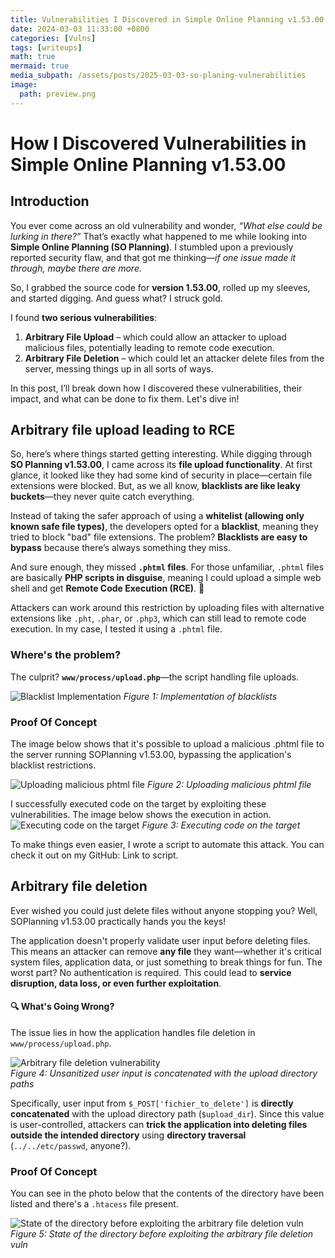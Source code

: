 ```yaml
---
title: Vulnerabilities I Discovered in Simple Online Planning v1.53.00
date: 2024-03-03 11:33:00 +0800
categories: [Vulns]
tags: [writeups]
math: true
mermaid: true
media_subpath: /assets/posts/2025-03-03-so-planing-vulnerabilities
image:
  path: preview.png
---
```


# How I Discovered Vulnerabilities in Simple Online Planning v1.53.00  

## Introduction  

You ever come across an old vulnerability and wonder, *“What else could be lurking in there?”* That’s exactly what happened to me while looking into **Simple Online Planning (SO Planning)**. I stumbled upon a previously reported security flaw, and that got me thinking—*if one issue made it through, maybe there are more.*  

So, I grabbed the source code for **version 1.53.00**, rolled up my sleeves, and started digging. And guess what? I struck gold.  

I found **two serious vulnerabilities**:  

1. **Arbitrary File Upload** – which could allow an attacker to upload malicious files, potentially leading to remote code execution.  
2. **Arbitrary File Deletion** – which could let an attacker delete files from the server, messing things up in all sorts of ways.  

In this post, I’ll break down how I discovered these vulnerabilities, their impact, and what can be done to fix them. Let's dive in!


## Arbitrary file upload leading to RCE

So, here’s where things started getting interesting. While digging through **SO Planning v1.53.00**, I came across its **file upload functionality**. At first glance, it looked like they had some kind of security in place—certain file extensions were blocked. But, as we all know, **blacklists are like leaky buckets**—they never quite catch everything.  

Instead of taking the safer approach of using a **whitelist (allowing only known safe file types)**, the developers opted for a **blacklist**, meaning they tried to block "bad" file extensions. The problem? **Blacklists are easy to bypass** because there’s always something they miss.  

And sure enough, they missed **`.phtml` files**. For those unfamiliar, `.phtml` files are basically **PHP scripts in disguise**, meaning I could upload a simple web shell and get **Remote Code Execution (RCE)**. 😬  

Attackers can work around this restriction by uploading files with alternative extensions like `.pht`, `.phar`, or `.php3`, which can still lead to remote code execution. In my case, I tested it using a `.phtml` file.

### Where's the problem?  
The culprit? **`www/process/upload.php`**—the script handling file uploads.

![Blacklist Implementation](allowed_file_extensions_in_code.png)
*Figure 1: Implementation of blacklists*  

### Proof Of Concept
The image below shows that it's possible to upload a malicious .phtml file to the server running SOPlanning v1.53.00, bypassing the application's blacklist restrictions.

![Uploading malicious phtml file](file_upload_vuln_soplanning.png)
*Figure 2: Uploading malicious phtml file*

I successfully executed code on the target by exploiting these vulnerabilities. The image below shows the execution in action.
![Executing code on the target](command_execution_from_uploaded_shell.png)
*Figure 3: Executing code on the target*

To make things even easier, I wrote a script to automate this attack. You can check it out on my GitHub: Link to script.


## Arbitrary file deletion
Ever wished you could just delete files without anyone stopping you? Well, SOPlanning v1.53.00 practically hands you the keys!  

The application doesn't properly validate user input before deleting files. This means an attacker can remove **any file** they want—whether it's critical system files, application data, or just something to break things for fun. The worst part? No authentication is required. This could lead to **service disruption, data loss, or even further exploitation**.  

#### 🔍 What's Going Wrong?  
The issue lies in how the application handles file deletion in `www/process/upload.php`.  

![Arbitrary file deletion vulnerability](file_deletion_code.png)  
*Figure 4: Unsanitized user input is concatenated with the upload directory paths*  

Specifically, user input from `$_POST['fichier_to_delete']` is **directly concatenated** with the upload directory path (`$upload_dir`). Since this value is user-controlled, attackers can **trick the application into deleting files outside the intended directory** using **directory traversal** (`../../etc/passwd`, anyone?).  

### Proof Of Concept
You can see in the photo below that the contents of the directory have been listed and there's a `.htacess` file present.

![State of the directory before exploiting the arbitrary file deletion vuln](before_running_the_delete_request.png)
*Figure 5: State of the directory before exploiting the arbitrary file deletion vuln*